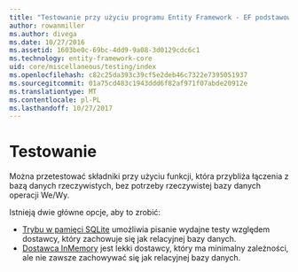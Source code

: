 ```yaml
---
title: "Testowanie przy użyciu programu Entity Framework - EF podstawowych składników"
author: rowanmiller
ms.author: divega
ms.date: 10/27/2016
ms.assetid: 1603be0c-69bc-4dd9-9a08-3d0129cdc6c1
ms.technology: entity-framework-core
uid: core/miscellaneous/testing/index
ms.openlocfilehash: c82c25da393c39cf5e2deb46c7322e7395051937
ms.sourcegitcommit: 01a75cd483c1943ddd6f82af971f07abde20912e
ms.translationtype: MT
ms.contentlocale: pl-PL
ms.lasthandoff: 10/27/2017
---
```

# <a name="testing"></a>Testowanie

Można przetestować składniki przy użyciu funkcji, która przybliża łączenia z bazą danych rzeczywistych, bez potrzeby rzeczywistej bazy danych operacji We/Wy.

Istnieją dwie główne opcje, aby to zrobić:
 * [Trybu w pamięci SQLite](sqlite.md) umożliwia pisanie wydajne testy względem dostawcy, który zachowuje się jak relacyjnej bazy danych.
 * [Dostawca InMemory](in-memory.md) jest lekki dostawcy, który ma minimalny zależności, ale nie zawsze zachowywać się jak relacyjnej bazy danych.
